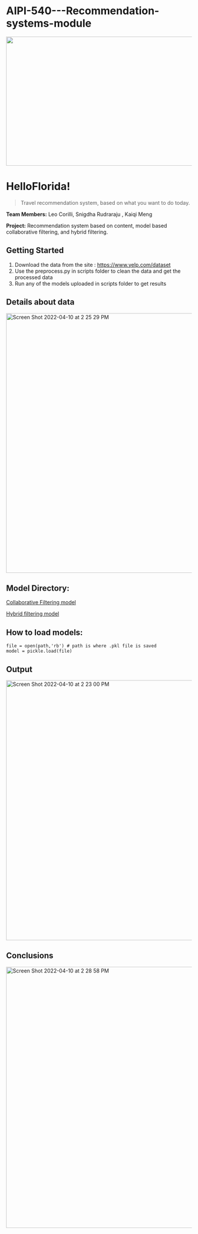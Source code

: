 # AIPI-540---Recommendation-systems-module


<img src="https://uconn-today-universityofconn.netdna-ssl.com/wp-content/uploads/2018/09/GettyImages-660559557-fastfoodkids-1024x683.jpg" width="600" height="350">

# HelloFlorida! <br/>
>Travel recommendation system, based on what you want to do today.


**Team Members:** Leo Corilli, Snigdha Rudraraju , Kaiqi Meng

**Project:** Recommendation system based on content, model based collaborative filtering, and hybrid filtering.

## Getting Started

1. Download the data from the site : https://www.yelp.com/dataset
2. Use the preprocess.py in scripts folder to clean the data and get the processed data
3. Run any of the models uploaded in scripts folder to get results

## Details about data 

<img width="704" alt="Screen Shot 2022-04-10 at 2 25 29 PM" src="https://user-images.githubusercontent.com/87940609/162634010-4c51e908-0736-4b5d-bff5-61b0feae43c7.png">

## Model Directory:
[Collaborative Filtering model](https://drive.google.com/file/d/1-1Lb5mmbYT_7bWmaKDBAQTaF71WH9SJH/view?usp=sharing)

[Hybrid filtering model]()

## How to load models:
```
file = open(path,'rb') # path is where .pkl file is saved
model = pickle.load(file) 
```


## Output

<img width="705" alt="Screen Shot 2022-04-10 at 2 23 00 PM" src="https://user-images.githubusercontent.com/87940609/162633978-1b6cfcf6-b8b8-447e-93f0-fd0a76fc268e.png">

## Conclusions

<img width="708" alt="Screen Shot 2022-04-10 at 2 28 58 PM" src="https://user-images.githubusercontent.com/87940609/162634155-65a52bb0-1962-46da-aeed-c506132122bb.png">

